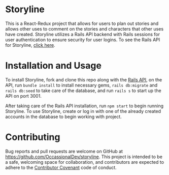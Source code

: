 # Storyline

This is a React-Redux project that allows for users to plan out stories and allows other uses to comment on the stories and characters that other uses have created. Storyline utilizes a Rails API backend with Rails sessions for user authentication to ensure security for user logins. To see the Rails API for Storyline, [click here](https://github.com/OccassionalDev/storyline-api-fixed).

# Installation and Usage

To install Storyline, fork and clone this repo along with the [Rails API](https://github.com/OccassionalDev/storyline-api-fixed), on the API, run `bundle install` to install necessary gems, `rails db:migrate` and `rails db:seed` to take care of the database, and run `rails s` to start up the API on port 3001.

After taking care of the Rails API installation, run `npm start` to begin running Storyline. To use Storyline, create or log in with one of the already created accounts in the database to begin working with project.

# Contributing

Bug reports and pull requests are welcome on GitHub at https://github.com/OccassionalDev/storyline. This project is intended to be a safe, welcoming space for collaboration, and contributors are expected to adhere to the [Contributor Covenant](https://www.contributor-covenant.org/) code of conduct.
